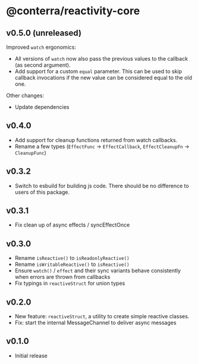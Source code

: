 # @conterra/reactivity-core

## v0.5.0 (unreleased)

Improved `watch` ergonomics:

-   All versions of `watch` now also pass the previous values to the callback (as second argument).
-   Add support for a custom `equal` parameter.
    This can be used to skip callback invocations if the new value can be considered equal to the old one.

Other changes:

-   Update dependencies

## v0.4.0

-   Add support for cleanup functions returned from watch callbacks.
-   Rename a few types (`EffectFunc` -> `EffectCallback`, `EffectCleanupFn` -> `CleanupFunc`)

## v0.3.2

-   Switch to esbuild for building js code. There should be no difference to users of this package.

## v0.3.1

-   Fix clean up of async effects / syncEffectOnce

## v0.3.0

-   Rename `isReactive()` to `isReadonlyReactive()`
-   Rename `isWritableReactive()` to `isReactive()`
-   Ensure `watch()` / `effect` and their sync variants behave consistently when errors are thrown from callbacks
-   Fix typings in `reactiveStruct` for union types

## v0.2.0

-   New feature: `reactiveStruct`, a utility to create simple reactive classes.
-   Fix: start the internal MessageChannel to deliver async messages

## v0.1.0

-   Initial release
